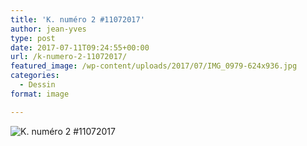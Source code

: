 ```yaml
---
title: 'K. numéro 2 #11072017'
author: jean-yves
type: post
date: 2017-07-11T09:24:55+00:00
url: /k-numero-2-11072017/
featured_image: /wp-content/uploads/2017/07/IMG_0979-624x936.jpg
categories:
  - Dessin
format: image

---
```

![K. numéro 2 #11072017](./IMG_0979.jpg)